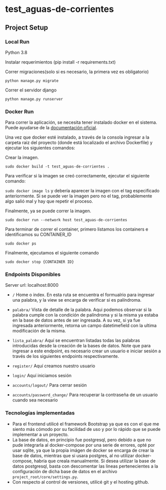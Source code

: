 # test_aguas-de-corrientes

## Project Setup

### Local Run

Python 3.8

Instalar requerimientos (pip install -r requirements.txt)

Correr migraciones(solo si es necesario, la primera vez es obligatorio)

`python manage.py migrate`

Correr el servidor django

`python manage.py runserver`


### Docker Run

Para correr la aplicación, se necesita tener instalado docker en el sistema. Puede ayudarse de la [documentación oficial](https://docs.docker.com/desktop/).

Una vez que docker esté instalado, a través de la consola ingresar a la carpeta raiz del proyecto (donde está localizado el archivo Dockerfile) y ejecutar los siguientes comandos:

Crear la imagen.

`sudo docker build -t test_aguas-de-corrientes .`

Para verificar si la imagen se creó correctamente, ejecutar el siguiente comando:

`sudo docker image ls` y debería aparecer la imagen con el tag especificado anteriormente. Si se puede ver la imagen pero no el tag, probablemente algo salió mal y hay que repetir el proceso.


Finalmente, ya se puede correr la imagen.

`sudo docker run --network host test_aguas-de-corrientes`


Para terminar de correr el container, primero listamos los containers e identificamos su CONTAINER_ID

`sudo docker ps`


Finalmente, ejecutamos el siguiente comando

`sudo docker stop {CONTAINER ID}`


### Endpoints Disponibles

Server url: localhost:8000

- `/` Home o index. En esta ruta se encuentra el formualrio para ingresar una palabra, y la view se encarga de verificar si es palíndroma.

- `palabra/` Vista de detalle de la palabra. Aqui podemos observar si la palabra cumple con la condición de palíndroma y si la misma ya estaba en la base de datos antes de ser ingresada. A su vez, si ya fue ingresada anteriormente, retorna un campo datetimefield con la ultima modificación de la misma.

- `lista_palabra/` Aquí se encuentran listadas todas las palabras introducidas desde la creación de la bases de datos. Note que para ingresar a este endpoint, es necesario crear un usuario e iniciar sesión a través de los siguientes endpoints respectivamente.

- `register/` Aquí creamos nuestro usuario

- `login/` Aquí iniciamos sesión

- `accounts/logout/` Para cerrar sesión

- `accounts/password_change/` Para recuperar la contraseña de un usuario cuando sea necesario


### Tecnologías implementadas
- Para el frontend utilicé el framework Bootstrap ya que es con el que me siento más cómodo por su facilidad de uso y por lo rápido que se puede implementar a un proyecto.
- La base de datos, en principio fue postgresql, pero debido a que no pude integrarla al docker-compose por una serie de errores, opté por usar sqlite, ya que la propia imágen de docker se encarga de crear la base de datos, mientras que si usara postgres, al no utilizar docker-compose, habría que creala manualmente. Si desea utilizar la base de datos postgresql, basta con descomentar las lineas pertenecientes a la configuración de dicha base de datos en el archivo `project_root/core/settings.py`.
- Con respecto al control de versiones, utilicé git y el hosting github.




